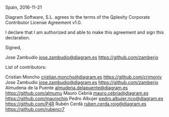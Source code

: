 Spain, 2016-11-21

Diagram Software, S.L. agrees to the terms of the Qplexity Corporate Contributor License
Agreement v1.0.

I declare that I am authorized and able to make this agreement and sign this
declaration.

Signed,

Jose Zambudio jose.zambudio@diagram.es https://github.com/zamberjo

List of contributors:

Cristian Moncho cristian.moncho@diagram.es https://github.com/crimoniv
Jose Zambudio jose.zambudio@diagram.es https://github.com/zamberjo
Almudena de la Puente almudena.delapuente@diagram.es https://github.com/almumu
Mauro Cebriá mauro.cebria@diagram.es https://github.com/maurochip
Pedro Albujer pedro.albujer.rico@diagram.es https://github.com/P4R
Rubén Cerdà ruben.cerda.roig@diagram.es https://github.com/rubencr7

